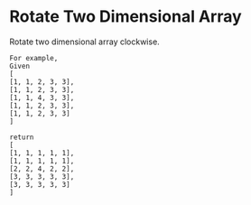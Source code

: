 # Rotate Two Dimensional Array

Rotate two dimensional array clockwise.

```
For example,
Given 
[
[1, 1, 2, 3, 3],
[1, 1, 2, 3, 3],
[1, 1, 4, 3, 3],
[1, 1, 2, 3, 3],
[1, 1, 2, 3, 3]
]

return
[
[1, 1, 1, 1, 1],
[1, 1, 1, 1, 1],
[2, 2, 4, 2, 2],
[3, 3, 3, 3, 3],
[3, 3, 3, 3, 3]
]
```
